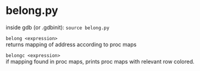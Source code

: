 # belong.py
inside gdb (or .gdbinit):
`source belong.py`

`belong <expression>`  
returns mapping of address according to proc maps

`belongc <expression>`  
if mapping found in proc maps, prints proc maps with relevant
row colored.
